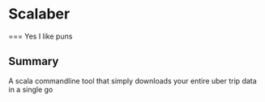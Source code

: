 # Scalaber
===
Yes I like puns

## Summary
A scala commandline tool that simply downloads your entire uber trip data in a single go